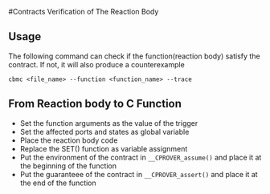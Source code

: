 #Contracts Verification of The Reaction Body

## Usage
The following command can check if the function(reaction body) satisfy the contract.
If not, it will also produce a counterexample
```
cbmc <file_name> --function <function_name> --trace
```

## From Reaction body to C Function
* Set the function arguments as the value of the trigger
* Set the affected ports and states as global variable
* Place the reaction body code
* Replace the SET() function as variable assignment
* Put the environment of the contract in ```__CPROVER_assume()``` and place it at the beginning of the function
* Put the guaranteee of the contract in ```__CPROVER_assert()``` and place it at the end of the function